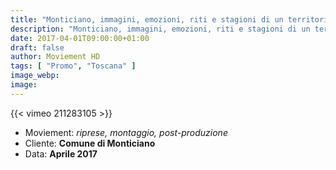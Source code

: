 ```yaml
---
title: "Monticiano, immagini, emozioni, riti e stagioni di un territorio"
description: "Monticiano, immagini, emozioni, riti e stagioni di un territorio"
date: 2017-04-01T09:00:00+01:00
draft: false
author: Moviement HD
tags: [ "Promo", "Toscana" ]
image_webp:
image:
---
```


{{< vimeo 211283105 >}}
<br>

- Moviement: *riprese, montaggio, post-produzione*
- Cliente: **Comune di Monticiano**
- Data: **Aprile 2017**
